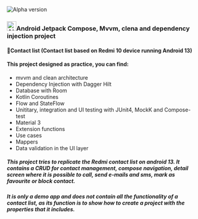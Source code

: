 
<img src="https://github.com/JorgeAgulloM/MvvmJetpackCompose/blob/main/Ilustrations/logo_android_beach.jpg" alt="Alpha version">

### <img src="https://github.com/JorgeAgulloM/MvvmJetpackCompose/blob/main/Ilustrations/jetpack_compose.png" alt="Alpha version" width="25px">Android Jetpack Compose, Mvvm, clena and dependency injection project
#### :bookmark_tabs:Contact list (Contact list based on Redmi 10 device running Android 13)

#### This project designed as practice, you can find: 
- mvvm and clean architecture
- Dependency Injection with Dagger Hilt
- Database with Room
- Kotlin Coroutines
- Flow and StateFlow
- Unititary, integration and UI testing with JUnit4, MockK and Compose-test
- Material 3
- Extension functions
- Use cases
- Mappers
- Data validation in the UI layer

##### This project tries to replicate the Redmi contact list on android 13. It contains a CRUD for contact management, compose navigation, detail screen where it is possible to call, send e-mails and sms, mark as favourite or block contact. 
##### It is only a demo app and does not contain all the functionality of a contact list, as its function is to show how to create a project with the properties that it includes. 

